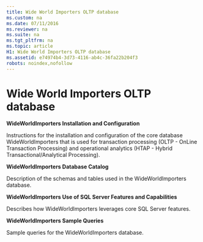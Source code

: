 ```yaml
---
title: Wide World Importers OLTP database
ms.custom: na
ms.date: 07/11/2016
ms.reviewer: na
ms.suite: na
ms.tgt_pltfrm: na
ms.topic: article
H1: Wide World Importers OLTP database
ms.assetid: e74974b4-3d73-4116-ab4c-36fa22b204f3
robots: noindex,nofollow
---
```

# Wide World Importers OLTP database
**WideWorldImporters Installation and Configuration**

Instructions for the installation and configuration of the core database WideWorldImporters that is used for transaction processing (OLTP - OnLine Transaction Processing) and operational analytics (HTAP - Hybrid Transactional/Analytical Processing).

**WideWorldImporters Database Catalog**

Description of the schemas and tables used in the WideWorldImporters database.

**WideWorldImporters Use of SQL Server Features and Capabilities**   

Describes how WideWorldImporters leverages core SQL Server features.

**WideWorldImporters Sample Queries**

Sample queries for the WideWorldImporters database.